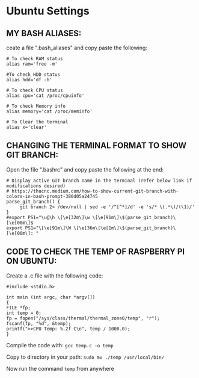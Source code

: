 # Ubuntu Settings

## MY BASH ALIASES:

ceate a file ".bash_aliases" and copy paste the following:
```
# To check RAM status
alias ram='free -m'

#To check HDD status
alias hdd='df -h'

# To check CPU status
alias cpu='cat /proc/cpuinfo'

# To check Memory info
alias memory='cat /proc/meminfo'

# To Clear the terminal
alias x='clear'
```


## CHANGING THE TERMINAL FORMAT TO SHOW GIT BRANCH:

Open the file ".bashrc" and copy paste the following at the end:
```
# Display active GIT branch name in the terminal (refer below link if modifications desired)
# https://thucnc.medium.com/how-to-show-current-git-branch-with-colors-in-bash-prompt-380d05a24745
parse_git_branch() {
     git branch 2> /dev/null | sed -e '/^[^*]/d' -e 's/* \(.*\)/(\1)/'
}
#export PS1="\u@\h \[\e[32m\]\w \[\e[91m\]\$(parse_git_branch)\[\e[00m\]$
export PS1="\[\e[91m\]\W \[\e[36m\[\e[1m\]\$(parse_git_branch)\[\e[00m\]: "
```


## CODE TO CHECK THE TEMP OF RASPBERRY PI ON UBUNTU:

Create a .c file with the following code:
```
#include <stdio.h>

int main (int argc, char *argv[])
{
FILE *fp;
int temp = 0;
fp = fopen("/sys/class/thermal/thermal_zone0/temp", "r");
fscanf(fp, "%d", &temp);
printf(">>CPU Temp: %.2f C\n", temp / 1000.0);
}
```

Compile the code with:
`gcc temp.c -o temp`

Copy to directory in your path:
`sudo mv ./temp /usr/local/bin/`

Now run the command `temp` from anywhere 
